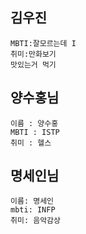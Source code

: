 ## 김우진
    MBTI:잘모르는데 I
    취미:만화보기
    맛있는거 먹기
## 양수홍님
    이름 : 양수홍
    MBTI : ISTP
    취미 : 헬스
## 명세인님
    이름: 명세인
    mbti: INFP
    취미: 음악감상

